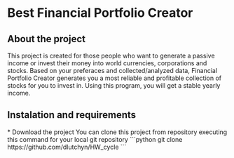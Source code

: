 <h1>Best Financial Portfolio Creator</h1>

<h2> About the project</h2>
This project is created for those people who want to generate a passive income
or invest their money into world currencies, corporations and stocks. Based on your preferaces and 
collected/analyzed data, Financial Portfolio Creator generates you a most reliable and profitable 
collection of stocks for you to invest in. Using this program, you will get a stable yearly income.

<h2>Instalation and requirements</h2>
* Download the project
You can clone this project from repository executing this command for your local git repository
```python 
git clone https://github.com/dlutchyn/HW_cycle
```

